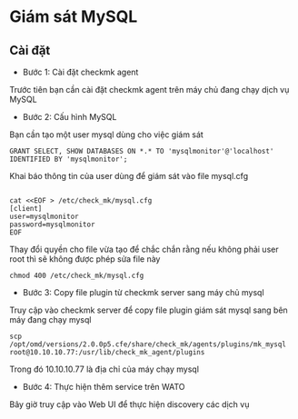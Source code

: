 # Giám sát MySQL

## Cài đặt

- Bước 1: Cài đặt checkmk agent

Trước tiên bạn cần cài đặt checkmk agent trên máy chủ đang chạy dịch vụ MySQL

- Bước 2: Cấu hình MySQL

Bạn cần tạo một user mysql dùng cho việc giám sát

` GRANT SELECT, SHOW DATABASES ON *.* TO 'mysqlmonitor'@'localhost' IDENTIFIED BY 'mysqlmonitor'; `

Khai báo thông tin của user dùng để giám sát vào file mysql.cfg

```

cat <<EOF > /etc/check_mk/mysql.cfg
[client]
user=mysqlmonitor
password=mysqlmonitor
EOF

```

Thay đổi quyền cho file vừa tạo để chắc chắn rằng nếu không phải user root thì sẽ không được phép sửa file này

` chmod 400 /etc/check_mk/mysql.cfg `

- Bước 3: Copy file plugin từ checkmk server sang máy chủ mysql

Truy cập vào checkmk server để copy file plugin giám sát mysql sang bên máy đang chạy mysql

` scp /opt/omd/versions/2.0.0p5.cfe/share/check_mk/agents/plugins/mk_mysql root@10.10.10.77:/usr/lib/check_mk_agent/plugins `

Trong đó 10.10.10.77 là địa chỉ của máy chạy mysql

- Bước 4: Thực hiện thêm service trên WATO

Bây giờ truy cập vào Web UI để thực hiện discovery các dịch vụ

